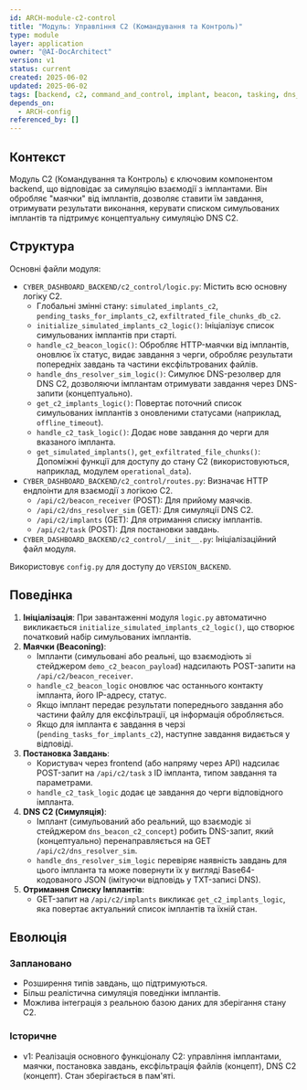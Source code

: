 ```yaml
---
id: ARCH-module-c2-control
title: "Модуль: Управління C2 (Командування та Контроль)"
type: module
layer: application
owner: "@AI-DocArchitect"
version: v1
status: current
created: 2025-06-02
updated: 2025-06-02
tags: [backend, c2, command_and_control, implant, beacon, tasking, dns_c2]
depends_on:
  - ARCH-config
referenced_by: []
---
```

## Контекст
Модуль C2 (Командування та Контроль) є ключовим компонентом backend, що відповідає за симуляцію взаємодії з імплантами. Він обробляє "маячки" від імплантів, дозволяє ставити їм завдання, отримувати результати виконання, керувати списком симульованих імплантів та підтримує концептуальну симуляцію DNS C2.

## Структура
Основні файли модуля:
- `CYBER_DASHBOARD_BACKEND/c2_control/logic.py`: Містить всю основну логіку C2.
    - Глобальні змінні стану: `simulated_implants_c2`, `pending_tasks_for_implants_c2`, `exfiltrated_file_chunks_db_c2`.
    - `initialize_simulated_implants_c2_logic()`: Ініціалізує список симульованих імплантів при старті.
    - `handle_c2_beacon_logic()`: Обробляє HTTP-маячки від імплантів, оновлює їх статус, видає завдання з черги, обробляє результати попередніх завдань та частини ексфільтрованих файлів.
    - `handle_dns_resolver_sim_logic()`: Симулює DNS-резолвер для DNS C2, дозволяючи імплантам отримувати завдання через DNS-запити (концептуально).
    - `get_c2_implants_logic()`: Повертає поточний список симульованих імплантів з оновленими статусами (наприклад, `offline_timeout`).
    - `handle_c2_task_logic()`: Додає нове завдання до черги для вказаного імпланта.
    - `get_simulated_implants()`, `get_exfiltrated_file_chunks()`: Допоміжні функції для доступу до стану C2 (використовуються, наприклад, модулем `operational_data`).
- `CYBER_DASHBOARD_BACKEND/c2_control/routes.py`: Визначає HTTP ендпоінти для взаємодії з логікою C2.
    - `/api/c2/beacon_receiver` (POST): Для прийому маячків.
    - `/api/c2/dns_resolver_sim` (GET): Для симуляції DNS C2.
    - `/api/c2/implants` (GET): Для отримання списку імплантів.
    - `/api/c2/task` (POST): Для постановки завдань.
- `CYBER_DASHBOARD_BACKEND/c2_control/__init__.py`: Ініціалізаційний файл модуля.

Використовує `config.py` для доступу до `VERSION_BACKEND`.

## Поведінка
1.  **Ініціалізація**: При завантаженні модуля `logic.py` автоматично викликається `initialize_simulated_implants_c2_logic()`, що створює початковий набір симульованих імплантів.
2.  **Маячки (Beaconing)**:
    - Імпланти (симульовані або реальні, що взаємодіють зі стейджером `demo_c2_beacon_payload`) надсилають POST-запити на `/api/c2/beacon_receiver`.
    - `handle_c2_beacon_logic` оновлює час останнього контакту імпланта, його IP-адресу, статус.
    - Якщо імплант передає результати попереднього завдання або частини файлу для ексфільтрації, ця інформація обробляється.
    - Якщо для імпланта є завдання в черзі (`pending_tasks_for_implants_c2`), наступне завдання видається у відповіді.
3.  **Постановка Завдань**:
    - Користувач через frontend (або напряму через API) надсилає POST-запит на `/api/c2/task` з ID імпланта, типом завдання та параметрами.
    - `handle_c2_task_logic` додає це завдання до черги відповідного імпланта.
4.  **DNS C2 (Симуляція)**:
    - Імплант (симульований або реальний, що взаємодіє зі стейджером `dns_beacon_c2_concept`) робить DNS-запит, який (концептуально) перенаправляється на GET `/api/c2/dns_resolver_sim`.
    - `handle_dns_resolver_sim_logic` перевіряє наявність завдань для цього імпланта та може повернути їх у вигляді Base64-кодованого JSON (імітуючи відповідь у TXT-записі DNS).
5.  **Отримання Списку Імплантів**:
    - GET-запит на `/api/c2/implants` викликає `get_c2_implants_logic`, яка повертає актуальний список імплантів та їхній стан.

## Еволюція
### Заплановано
- Розширення типів завдань, що підтримуються.
- Більш реалістична симуляція поведінки імплантів.
- Можлива інтеграція з реальною базою даних для зберігання стану C2.
### Історичне
- v1: Реалізація основного функціоналу C2: управління імплантами, маячки, постановка завдань, ексфільтрація файлів (концепт), DNS C2 (концепт). Стан зберігається в пам'яті. 